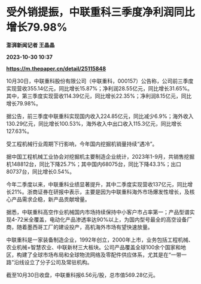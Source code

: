 # 受外销提振，中联重科三季度净利润同比增长79.98%
**澎湃新闻记者 王晶晶**

**2023-10-30 10:37**

**https://m.thepaper.cn/detail/25115848**

10月30日，中联重科股份有限公司（中联重科，000157）公告称，公司前三季度实现营收355.14亿元，同比增长15.87%；净利润28.55亿元，同比增长31.65%。其中，第三季度实现营收114.39亿元，同比增长22.35%；净利润8.15亿元，同比增长79.98%。

据公告，前三季度中联重科实现国内收入224.85亿元，同比减少6.9%；海外收入130.29亿元，同比增长100.53%，海外收入中出口收入115.3亿元，同比增长127.63%。

受工程机械行业周期下行影响，今年国内挖掘机销量持续“遇冷”。

据中国工程机械工业协会对挖掘机主要制造企业统计，2023年1-9月，共销售挖掘机148812台，同比下降25.7%；其中国内68075台，同比下降43.3%；出口80737台，同比增长0.54%。

今年二季度以来，中联重科业绩显著提升，其中二季度实现营收137亿元，同比增长21%。浙商证券在研报中表示，主要是因为中联重科海外市场爆发性增长，及核心产品需求企稳，新产品贡献增量。

据悉，中联重科高空作业机械国内市场持续保持中小客户市占率第一；产品型谱实现4-72米全覆盖，电动化产品渗透率达90%以上，为国内型号最全的高空设备厂商，随着墨西哥工厂的建设投产，高机海外市场有望快速放量。

中联重科是一家装备制造企业，1992年创立，2000年上市，业务包括工程机械、农业机械+智慧农业、中联新材三大板块。公司产品覆盖全球100余个国家和地区，构建了全球市场布局和全球物流网络及零配件供应体系，尤其是在“一带一路”沿线设立了分子公司及常驻机构。

截至10月30日收盘，中联重科报6.56元/股，总市值569.28亿元。